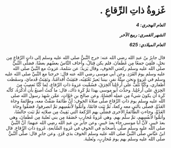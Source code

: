 <h1 dir="rtl">غَزوةُ ذاتِ الرِّقاعِ .</h1>

<h5 dir="rtl">العام الهجري:  4

الشهر القمري: ربيع الآخر

العام الميلادي: 625</h5>

<p dir="rtl">قال جابرُ بنُ عبدِ الله رضي الله عنه: خرج النَّبيُّ صلى الله عليه وسلم إلى ذاتِ الرِّقاعِ مِن نخلٍ، فلَقِيَ جمعًا مِن غَطَفانَ، فلم يكن قِتالٌ، وأخاف النَّاسُ بعضُهم بعضًا، فصَلَّى النَّبيُّ صلى الله عليه وسلم ركعتي الخوفِ، وقال يَزيدُ: عن سَلمةَ، غزوتُ مع النَّبيِّ صلى الله عليه وسلم يومَ القَرَدِ. 
وعن أبي موسى رضي الله عنه قال: خرجنا مع النَّبيِّ صلى الله عليه وسلم في غَزوةٍ ونحن سِتَّةُ نفرٍ، بيننا بَعيرٌ نَعْتَقِبُه، فنَقِبَتْ أَقدامُنا، ونَقِبَتْ قَدمايَ، وسقَطت أَظفاري، وكُنَّا نَلُفُّ على أَرجُلِنا الخِرَقَ، فسُمِّيت غزوةَ ذاتِ الرِّقاعِ، لِما كُنَّا نَعصِبُ مِنَ الخِرَقِ على أَرجُلِنا. وحدَّث أبو موسى بهذا ثمَّ كَرِهَ ذاك، قال: ما كنتُ أصنعُ بأن أذكُرَهُ، كأنَّه كَرِهَ أن يكونَ شيءٌ مِن عملِه أَفشاهُ. 
وعن صالحِ بنِ خَوَّاتٍ، عمَّن شَهِدَ رسولَ الله صلى الله عليه وسلم يومَ ذاتِ الرِّقاعِ صلَّى صلاةَ الخوفِ: أنَّ طائفةً صَفَّتْ معه، وطائفةٌ وِجاهَ العَدُوِّ، فصلَّى بالتي معه ركعةً، ثمَّ ثبَت قائمًا، وأتمُّوا لأَنفُسِهم ثمَّ انصرفوا، فصَفُّوا وِجاهَ العَدُوِّ، وجاءتِ الطَّائفةُ الأُخرى فصَلَّى بهم الرَّكعةَ التي بَقِيتْ مِن صلاتِه ثمَّ ثبَت جالسًا، وأتمُّوا لأَنفُسِهم، ثمَّ سلَّم بهم. وهي غَزوةُ مُحارِبِ خَصَفَةَ مِن بني ثَعلبةَ مِن غَطَفانَ، وهي بعدَ خَيبرٍ، لأنَّ أبا موسى جاء بعدَ خَيبرٍ، وعن جابرِ بنِ عبدِ الله رضِي الله عنهما: أنَّ النَّبيَّ صلى الله عليه وسلم صلَّى بأصحابهِ في الخوفِ في غَزوةِ السَّابعةِ، غَزوةِ ذاتِ الرِّقاعِ. قال ابنُ عبَّاسٍ صلَّى النَّبيُّ صلى الله عليه وسلم الخوفَ بذي قَرَدٍ. وعن جابرٍ قال: صلَّى النَّبيُّ صلى الله عليه وسلم بهم يومَ مُحارِبٍ، وثَعلبةَ.</p></br>

